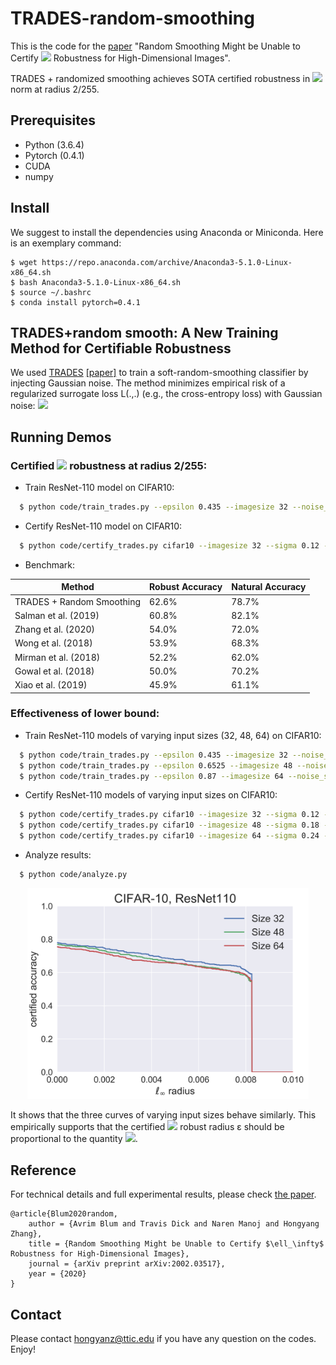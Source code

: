 # TRADES-random-smoothing

This is the code for the [paper](https://arxiv.org/abs/2002.03517) "Random Smoothing Might be Unable to Certify ![](http://latex.codecogs.com/gif.latex?\ell_\infty) Robustness for High-Dimensional Images".

TRADES + randomized smoothing achieves SOTA certified robustness in ![](http://latex.codecogs.com/gif.latex?\ell_\infty) norm at radius 2/255.

## Prerequisites
* Python (3.6.4)
* Pytorch (0.4.1)
* CUDA
* numpy

## Install
We suggest to install the dependencies using Anaconda or Miniconda. Here is an exemplary command:
```
$ wget https://repo.anaconda.com/archive/Anaconda3-5.1.0-Linux-x86_64.sh
$ bash Anaconda3-5.1.0-Linux-x86_64.sh
$ source ~/.bashrc
$ conda install pytorch=0.4.1
```
## TRADES+random smooth: A New Training Method for Certifiable Robustness

We used [TRADES](https://github.com/yaodongyu/TRADES) [[paper]](https://arxiv.org/pdf/1901.08573.pdf) to train a soft-random-smoothing classifier by injecting Gaussian noise. The method minimizes empirical risk of a regularized surrogate loss L(.,.) (e.g., the cross-entropy loss) with Gaussian noise:
![](http://latex.codecogs.com/gif.latex?\min_{f}\mathbb{E}_{X,Y}\mathbb{E}_{\eta\sim\mathcal{N}(0,\sigma^2I)}\left[\mathcal{L}(f(X+\eta),Y)+\beta\max_{X'\in\mathbb{B}_2(X,\epsilon)}\mathcal{L}(f(X+\eta),f(X'+\eta))\right].)

## Running Demos

### Certified ![](http://latex.codecogs.com/gif.latex?\ell_\infty) robustness at radius 2/255:

* Train ResNet-110 model on CIFAR10:
```bash
  $ python code/train_trades.py --epsilon 0.435 --imagesize 32 --noise_sd 0.12 --model-dir 'checkpoints/model_noise12_size32_l2trades0435_beta6_dir'
```

* Certify ResNet-110 model on CIFAR10:
```bash
  $ python code/certify_trades.py cifar10 --imagesize 32 --sigma 0.12 --outfile 'results/output_noise12_size32_l2trades0435_beta6_full' --skip 1 --batch 10000 --load-dir 'checkpoints/model_noise12_size32_l2trades0435_beta6/model-res110-epoch.pt'
```

* Benchmark:

| Method              	| Robust Accuracy  	| Natural Accuracy |
|-----------------------|-----------------------|------------------|
| TRADES + Random Smoothing   		|  62.6%   	|   78.7%    		|
| Salman et al. (2019)   		|  60.8%   	|   82.1%    		|
| Zhang et al. (2020)   		|  54.0%   	|   72.0%    		|
| Wong et al. (2018)   		|  53.9%   	|   68.3%    		|
| Mirman et al. (2018)   		|  52.2%   	|   62.0%    		|
| Gowal et al. (2018)   		|  50.0%   	|   70.2%    		|
| Xiao et al. (2019)   		|  45.9%   	|   61.1%    		|




### Effectiveness of lower bound:
* Train ResNet-110 models of varying input sizes (32, 48, 64) on CIFAR10:
```bash
  $ python code/train_trades.py --epsilon 0.435 --imagesize 32 --noise_sd 0.12 --model-dir 'checkpoints/model_noise12_size32_l2trades0435_beta6_dir'
  $ python code/train_trades.py --epsilon 0.6525 --imagesize 48 --noise_sd 0.18 --model-dir 'checkpoints/model_noise18_size48_l2trades06525_beta6_dir'
  $ python code/train_trades.py --epsilon 0.87 --imagesize 64 --noise_sd 0.24 --model-dir 'checkpoints/model_noise24_size64_l2trades087_beta6_dir'
```

* Certify ResNet-110 models of varying input sizes on CIFAR10:
```bash
  $ python code/certify_trades.py cifar10 --imagesize 32 --sigma 0.12 --outfile 'results/output_noise12_size32_l2trades0435_beta6' --skip 20 --batch 10000 --load-dir 'checkpoints/model_noise12_size32_l2trades0435_beta6_dir/model-res110-epoch.pt'
  $ python code/certify_trades.py cifar10 --imagesize 48 --sigma 0.18 --outfile 'results/output_noise18_size48_l2trades06525_beta6' --skip 20 --batch 10000 --load-dir 'checkpoints/model_noise18_size48_l2trades06525_beta6_dir/model-res110-epoch.pt'
  $ python code/certify_trades.py cifar10 --imagesize 64 --sigma 0.24 --outfile 'results/output_noise24_size64_l2trades087_beta6' --skip 20 --batch 10000 --load-dir 'checkpoints/model_noise24_size64_l2trades087_beta6_dir/model-res110-epoch.pt'
```

* Analyze results:
```bash
  $ python code/analyze.py 
```

<p align="center">
    <img src="results/vary_dim_cifar10_trades.png" width="450"\>
</p>
<p align="center">
  
It shows that the three curves of varying input sizes behave similarly. This empirically supports that the certified ![](http://latex.codecogs.com/gif.latex?\ell_\infty) robust radius ε should be proportional to the quantity ![](http://latex.codecogs.com/gif.latex?\sigma/\sqrt{d}). 

## Reference
For technical details and full experimental results, please check [the paper](https://arxiv.org/pdf/1901.08573.pdf).
```
@article{Blum2020random, 
	author = {Avrim Blum and Travis Dick and Naren Manoj and Hongyang Zhang}, 
	title = {Random Smoothing Might be Unable to Certify $\ell_\infty$ Robustness for High-Dimensional Images}, 
	journal = {arXiv preprint arXiv:2002.03517},
	year = {2020}
}
```

## Contact
Please contact hongyanz@ttic.edu if you have any question on the codes. Enjoy!
